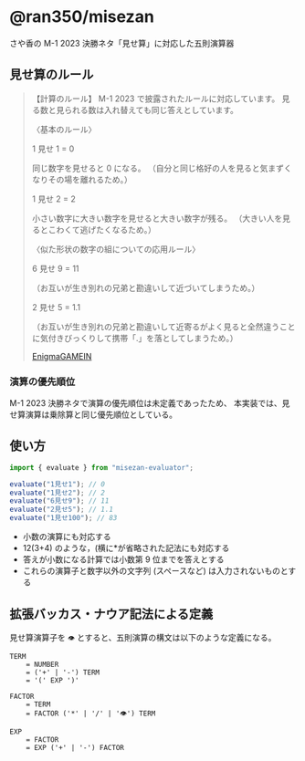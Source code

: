 # @ran350/misezan

さや香の M-1 2023 決勝ネタ「見せ算」に対応した五則演算器

## 見せ算のルール

> 【計算のルール】
> M-1 2023 で披露されたルールに対応しています。 見る数と見られる数は入れ替えても同じ答えとしています。
>
> 〈基本のルール〉
>
> 1 見せ 1 = 0
>
> 同じ数字を見せると 0 になる。
> （自分と同じ格好の人を見ると気まずくなりその場を離れるため。）
>
> 1 見せ 2 = 2
>
> 小さい数字に大きい数字を見せると大きい数字が残る。
> （大きい人を見るとこわくて逃げたくなるため。）
>
> 〈似た形状の数字の組についての応用ルール〉
>
> 6 見せ 9 = 11
>
> （お互いが生き別れの兄弟と勘違いして近づいてしまうため。）
>
> 2 見せ 5 = 1.1
>
> （お互いが生き別れの兄弟と勘違いして近寄るがよく見ると全然違うことに気付きびっくりして携帯「.」を落としてしまうため。）
>
> [EnigmaGAMEIN](https://gamein.enigmahouse.jp/g/sprint-answer/misezan)

### 演算の優先順位

M-1 2023 決勝ネタで演算の優先順位は未定義であったため、
本実装では、見せ算演算は乗除算と同じ優先順位としている。

## 使い方

```ts
import { evaluate } from "misezan-evaluator";

evaluate("1見せ1"); // 0
evaluate("1見せ2"); // 2
evaluate("6見せ9"); // 11
evaluate("2見せ5"); // 1.1
evaluate("1見せ100"); // 83
```

- 小数の演算にも対応する
- 12(3+4) のような，(横に*が省略された記法にも対応する
- 答えが小数になる計算では小数第 9 位までを答えとする
- これらの演算子と数字以外の文字列 (スペースなど) は入力されないものとする

## 拡張バッカス・ナウア記法による定義

見せ算演算子を `👁️` とすると、五則演算の構文は以下のような定義になる。

```
TERM
    = NUMBER
    = ('+' | '-') TERM
    = '(' EXP ')'

FACTOR
    = TERM
    = FACTOR ('*' | '/' | '👁️') TERM

EXP
    = FACTOR
    = EXP ('+' | '-') FACTOR
```
